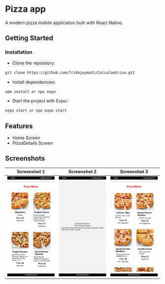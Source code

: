 # Pizza app

A modern pizza mobile application built with React Native.

## Getting Started

### Installation

- Clone the repository:

```bash
git clone https://github.com/fridajoymatt/Calculaatrice.git
```

- Install dependencies:

```bash
npm install or npx expo
```

- Start the project with Expo::

```bash
expo start or npx expo start
```

## Features

- Home Screen
- PizzaDetails Screen

## Screenshots

|                               Screenshot 1                                | Screenshot 2 | Screenshot 3 |
| :-----------------------------------------------------------------------: | :----------: | :----------: |
|![Alt text](<screenshots/IM 00001.jpg>) |  ![Alt text](<screenshots/IM 002.jpg>) | ![Alt text](screenshots/IM001.jpg) |
